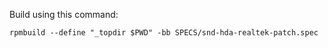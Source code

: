 Build using this command:

```
rpmbuild --define "_topdir $PWD" -bb SPECS/snd-hda-realtek-patch.spec
```
